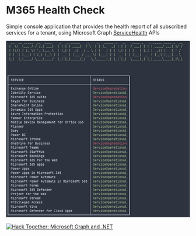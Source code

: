 # M365 Health Check

Simple console application that provides the health report of all subscribed services for a tenant, using Microsoft Graph [ServiceHealth](https://learn.microsoft.com/en-us/graph/api/serviceannouncement-list-healthoverviews?view=graph-rest-1.0&tabs=http) APIs

![M365HealthCheck](screenshot.png)

[![Hack Together: Microsoft Graph and .NET](https://img.shields.io/badge/Microsoft%20-Hack--Together-orange?style=for-the-badge&logo=microsoft)](https://github.com/microsoft/hack-together)

